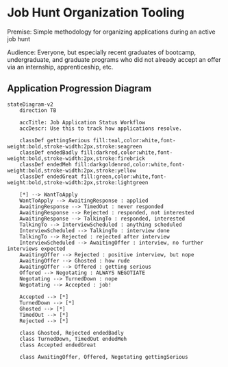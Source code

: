 # Job Hunt Organization Tooling

Premise: Simple methodology for organizing applications during an active job hunt

Audience: Everyone, but especially recent graduates of bootcamp, undergraduate, and graduate programs who did not already accept an offer via an internship, apprenticeship, etc.

## Application Progression Diagram

```mermaid
stateDiagram-v2
    direction TB

    accTitle: Job Application Status Workflow
    accDescr: Use this to track how applications resolve.

    classDef gettingSerious fill:teal,color:white,font-weight:bold,stroke-width:2px,stroke:seagreen
    classDef endedBadly fill:darkred,color:white,font-weight:bold,stroke-width:2px,stroke:firebrick
    classDef endedMeh fill:darkgoldenrod,color:white,font-weight:bold,stroke-width:2px,stroke:yellow
    classDef endedGreat fill:green,color:white,font-weight:bold,stroke-width:2px,stroke:lightgreen
    
    [*] --> WantToApply
    WantToApply --> AwaitingResponse : applied
    AwaitingResponse --> TimedOut : never responded
    AwaitingResponse --> Rejected : responded, not interested
    AwaitingResponse --> TalkingTo : responded, interested
    TalkingTo --> InterviewScheduled : anything scheduled
    InterviewScheduled --> TalkingTo : interview done
    TalkingTo --> Rejected : rejected after interview
    InterviewScheduled --> AwaitingOffer : interview, no further interviews expected
    AwaitingOffer --> Rejected : positive interview, but nope
    AwaitingOffer --> Ghosted : how rude
    AwaitingOffer --> Offered : getting serious
    Offered --> Negotating : ALWAYS NEGOTIATE
    Negotating --> TurnedDown : nope
    Negotating --> Accepted : job!

    Accepted --> [*]
    TurnedDown --> [*]
    Ghosted --> [*]
    TimedOut --> [*]
    Rejected --> [*]

    class Ghosted, Rejected endedBadly
    class TurnedDown, TimedOut endedMeh
    class Accepted endedGreat

    class AwaitingOffer, Offered, Negotating gettingSerious
```
